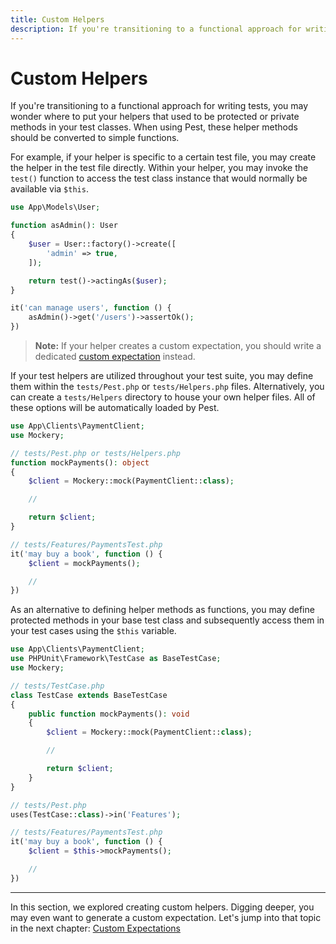 ```yaml
---
title: Custom Helpers
description: If you're transitioning to a functional approach for writing tests, you may wonder where to put your helpers that used to be protected or private methods in your test classes. When using Pest, these helper methods should be converted to simple functions.
---
```


# Custom Helpers

If you're transitioning to a functional approach for writing tests, you may wonder where to put your helpers that used to be protected or private methods in your test classes. When using Pest, these helper methods should be converted to simple functions.

For example, if your helper is specific to a certain test file, you may create the helper in the test file directly. Within your helper, you may invoke the `test()` function to access the test class instance that would normally be available via `$this`.

```php
use App\Models\User;

function asAdmin(): User
{
    $user = User::factory()->create([
        'admin' => true,
    ]);

    return test()->actingAs($user);
}

it('can manage users', function () {
    asAdmin()->get('/users')->assertOk();
})
```

> **Note:** If your helper creates a custom expectation, you should write a dedicated [custom expectation](/docs/custom-expectations) instead.

If your test helpers are utilized throughout your test suite, you may define them within the `tests/Pest.php` or `tests/Helpers.php` files. Alternatively, you can create a `tests/Helpers` directory to house your own helper files. All of these options will be automatically loaded by Pest.

```php
use App\Clients\PaymentClient;
use Mockery;

// tests/Pest.php or tests/Helpers.php
function mockPayments(): object
{
    $client = Mockery::mock(PaymentClient::class);

    //

    return $client;
}

// tests/Features/PaymentsTest.php
it('may buy a book', function () {
    $client = mockPayments();

    //
})
```

As an alternative to defining helper methods as functions, you may define protected methods in your base test class and subsequently access them in your test cases using the `$this` variable.

```php
use App\Clients\PaymentClient;
use PHPUnit\Framework\TestCase as BaseTestCase;
use Mockery;

// tests/TestCase.php
class TestCase extends BaseTestCase
{
    public function mockPayments(): void
    {
        $client = Mockery::mock(PaymentClient::class);

        //

        return $client;
    }
}

// tests/Pest.php
uses(TestCase::class)->in('Features');

// tests/Features/PaymentsTest.php
it('may buy a book', function () {
    $client = $this->mockPayments();

    //
})
```

---

In this section, we explored creating custom helpers. Digging deeper, you may even want to generate a custom expectation. Let's jump into that topic in the next chapter: [Custom Expectations](/docs/custom-expectations)

